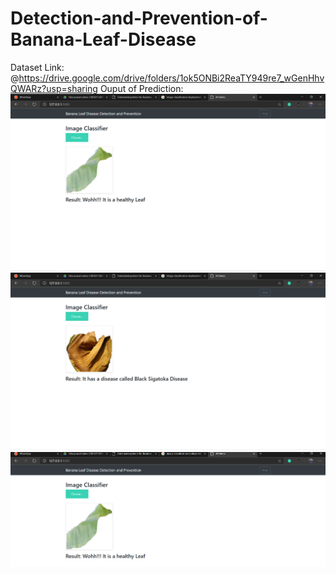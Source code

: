# Detection-and-Prevention-of-Banana-Leaf-Disease


Dataset Link: @https://drive.google.com/drive/folders/1ok5ONBi2ReaTY949re7_wGenHhvQWARz?usp=sharing
Ouput of Prediction:
![alt text](https://github.com/SibPrasad/Detection-and-Prevention-of-Banana-Leaf-Disease/blob/main/Outputs/Screenshot%20(1979).png)
![alt text](https://github.com/SibPrasad/Detection-and-Prevention-of-Banana-Leaf-Disease/blob/main/Outputs/Screenshot%20(1980).png)
![alt text](https://github.com/SibPrasad/Detection-and-Prevention-of-Banana-Leaf-Disease/blob/main/Outputs/Screenshot%20(1982).png)
